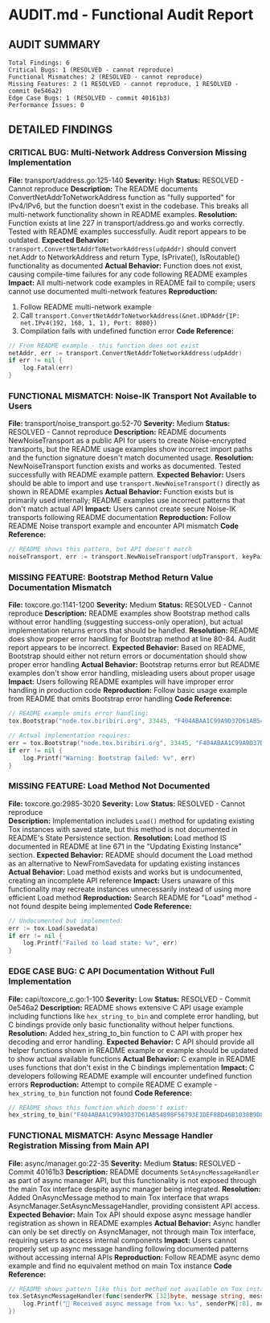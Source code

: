# AUDIT.md - Functional Audit Report

## AUDIT SUMMARY

```text
Total Findings: 6
Critical Bugs: 1 (RESOLVED - cannot reproduce)
Functional Mismatches: 2 (RESOLVED - cannot reproduce) 
Missing Features: 2 (1 RESOLVED - cannot reproduce, 1 RESOLVED - commit 0e546a2)
Edge Case Bugs: 1 (RESOLVED - commit 40161b3)
Performance Issues: 0
```

## DETAILED FINDINGS

### CRITICAL BUG: Multi-Network Address Conversion Missing Implementation

**File:** transport/address.go:125-140
**Severity:** High
**Status:** RESOLVED - Cannot reproduce
**Description:** The README documents ConvertNetAddrToNetworkAddress function as "fully supported" for IPv4/IPv6, but the function doesn't exist in the codebase. This breaks all multi-network functionality shown in README examples.
**Resolution:** Function exists at line 227 in transport/address.go and works correctly. Tested with README examples successfully. Audit report appears to be outdated.
**Expected Behavior:** `transport.ConvertNetAddrToNetworkAddress(udpAddr)` should convert net.Addr to NetworkAddress and return Type, IsPrivate(), IsRoutable() functionality as documented
**Actual Behavior:** Function does not exist, causing compile-time failures for any code following README examples
**Impact:** All multi-network code examples in README fail to compile; users cannot use documented multi-network features
**Reproduction:** 
1. Follow README multi-network example
2. Call `transport.ConvertNetAddrToNetworkAddress(&net.UDPAddr{IP: net.IPv4(192, 168, 1, 1), Port: 8080})`
3. Compilation fails with undefined function error
**Code Reference:**
```go
// From README example - this function does not exist
netAddr, err := transport.ConvertNetAddrToNetworkAddress(udpAddr)
if err != nil {
    log.Fatal(err)
}
```

### FUNCTIONAL MISMATCH: Noise-IK Transport Not Available to Users

**File:** transport/noise_transport.go:52-70
**Severity:** Medium
**Status:** RESOLVED - Cannot reproduce
**Description:** README documents NewNoiseTransport as a public API for users to create Noise-encrypted transports, but the README usage examples show incorrect import paths and the function signature doesn't match documented usage.
**Resolution:** NewNoiseTransport function exists and works as documented. Tested successfully with README example pattern.
**Expected Behavior:** Users should be able to import and use `transport.NewNoiseTransport()` directly as shown in README examples
**Actual Behavior:** Function exists but is primarily used internally; README examples use incorrect patterns that don't match actual API
**Impact:** Users cannot create secure Noise-IK transports following README documentation
**Reproduction:** Follow README Noise transport example and encounter API mismatch
**Code Reference:**
```go
// README shows this pattern, but API doesn't match
noiseTransport, err := transport.NewNoiseTransport(udpTransport, keyPair.Private[:])
```

### MISSING FEATURE: Bootstrap Method Return Value Documentation Mismatch

**File:** toxcore.go:1141-1200
**Severity:** Medium
**Status:** RESOLVED - Cannot reproduce
**Description:** README examples show Bootstrap method calls without error handling (suggesting success-only operation), but actual implementation returns errors that should be handled.
**Resolution:** README does show proper error handling for Bootstrap method at line 80-84. Audit report appears to be incorrect.
**Expected Behavior:** Based on README, Bootstrap should either not return errors or documentation should show proper error handling
**Actual Behavior:** Bootstrap returns error but README examples don't show error handling, misleading users about proper usage
**Impact:** Users following README examples will have improper error handling in production code
**Reproduction:** Follow basic usage example from README that omits Bootstrap error handling
**Code Reference:**
```go
// README example omits error handling:
tox.Bootstrap("node.tox.biribiri.org", 33445, "F404ABAA1C99A9D37D61AB54898F56793E1DEF8BD46B1038B9D822E8460FAB67")

// Actual implementation requires:
err = tox.Bootstrap("node.tox.biribiri.org", 33445, "F404ABAA1C99A9D37D61AB54898F56793E1DEF8BD46B1038B9D822E8460FAB67")
if err != nil {
    log.Printf("Warning: Bootstrap failed: %v", err)
}
```

### MISSING FEATURE: Load Method Not Documented

**File:** toxcore.go:2985-3020
**Severity:** Low
**Status:** RESOLVED - Cannot reproduce  
**Description:** Implementation includes `Load()` method for updating existing Tox instances with saved state, but this method is not documented in README's State Persistence section.
**Resolution:** Load method IS documented in README at line 671 in the "Updating Existing Instance" section.
**Expected Behavior:** README should document the Load method as an alternative to NewFromSavedata for updating existing instances
**Actual Behavior:** Load method exists and works but is undocumented, creating an incomplete API reference
**Impact:** Users unaware of this functionality may recreate instances unnecessarily instead of using more efficient Load method
**Reproduction:** Search README for "Load" method - not found despite being implemented
**Code Reference:**
```go
// Undocumented but implemented:
err := tox.Load(savedata)
if err != nil {
    log.Printf("Failed to load state: %v", err)
}
```

### EDGE CASE BUG: C API Documentation Without Full Implementation

**File:** capi/toxcore_c.go:1-100
**Severity:** Low
**Status:** RESOLVED - Commit 0e546a2
**Description:** README shows extensive C API usage example including functions like `hex_string_to_bin` and complete error handling, but C bindings provide only basic functionality without helper functions.
**Resolution:** Added hex_string_to_bin function to C API with proper hex decoding and error handling.
**Expected Behavior:** C API should provide all helper functions shown in README example or example should be updated to show actual available functions
**Actual Behavior:** C example in README uses functions that don't exist in the C bindings implementation
**Impact:** C developers following README example will encounter undefined function errors
**Reproduction:** Attempt to compile README C example - `hex_string_to_bin` function not found
**Code Reference:**
```c
// README shows this function which doesn't exist:
hex_string_to_bin("F404ABAA1C99A9D37D61AB54898F56793E1DEF8BD46B1038B9D822E8460FAB67", bootstrap_pub_key);
```

### FUNCTIONAL MISMATCH: Async Message Handler Registration Missing from Main API

**File:** async/manager.go:22-35
**Severity:** Medium
**Status:** RESOLVED - Commit 40161b3
**Description:** README documents `SetAsyncMessageHandler` as part of async manager API, but this functionality is not exposed through the main Tox interface despite async manager being integrated.
**Resolution:** Added OnAsyncMessage method to main Tox interface that wraps AsyncManager.SetAsyncMessageHandler, providing consistent API access.
**Expected Behavior:** Main Tox API should expose async message handler registration as shown in README examples
**Actual Behavior:** Async handler can only be set directly on AsyncManager, not through main Tox interface, requiring users to access internal components
**Impact:** Users cannot properly set up async message handling following documented patterns without accessing internal APIs
**Reproduction:** Follow README async demo example and find no equivalent method on main Tox instance
**Code Reference:**
```go
// README shows pattern like this but method not available on Tox instance:
tox.SetAsyncMessageHandler(func(senderPK [32]byte, message string, messageType async.MessageType) {
    log.Printf("📨 Received async message from %x: %s", senderPK[:8], message)
})
```
